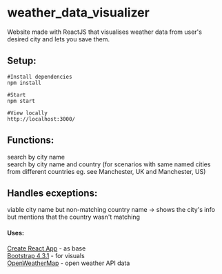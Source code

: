 # weather_data_visualizer
Website made with ReactJS that visualises weather data from user's desired city and lets you save them.  

## Setup:
    #Install dependencies   
    npm install

    #Start   
    npm start
    
    #View locally   
    http://localhost:3000/  
    
## Functions:
search by city name  
search by city name and country (for scenarios with same named cities from different countries eg. see Manchester, UK and Manchester, US)

## Handles ecxeptions:
viable city name but non-matching country name -> shows the city's info but mentions that the country wasn't matching 

#### Uses:
[Create React App](https://github.com/facebook/create-react-app) - as base   
[Bootstrap 4.3.1](https://getbootstrap.com/) - for visuals  
[OpenWeatherMap](https://openweathermap.org/) - open weather API data


